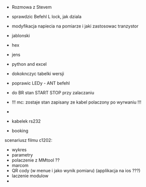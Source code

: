 - Rozmowa z Stevem


- sprawdzic Befehl L lock, jak dziala
- modyfikacja napiecia na pomiarze i jaki zastosowac tranzystor
- jablonski
- hex
- jens
- python and excel
- dokoknczyc tabelki wersji
- poprawic LEDy - ANT befehl

- do BR stan START STOP przy zalaczaniu


- !!! mc: zostaje stan zapisany ze kabel polaczony po wyrwaniu !!!
- 

- kabelek rs232
- booking


scenariusz filmu c1202:
- wykres
- parametry
- polaczenie z MMtool ??
- marcom
- QR cody (w menue i jako wynik pomiaru) (applikacja na ios ???)
- laczenie modulow
- 